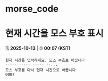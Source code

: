 # morse_code
# 현재 시간을 모스 부호 표시
<!-- MORSE_TIME_START -->
🗓️ **2025-10-13** | ⏰ **00:07 (KST)**

```
현재 시간을 입력하세요. 모스 부호로 바꿉니다
----- ----- ----- --...
모스 부호를 다시 현재 시간으로 바꿉니다
0007
```
<!-- MORSE_TIME_END -->
